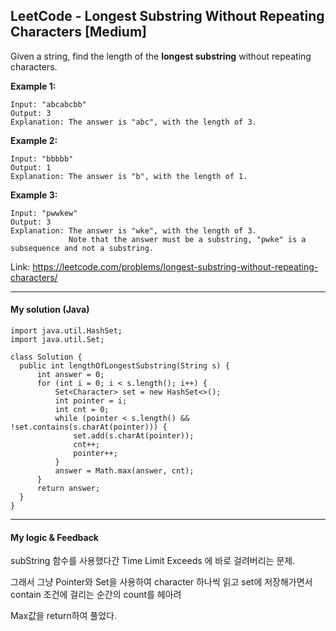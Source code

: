 ## LeetCode - Longest Substring Without Repeating Characters [Medium]

Given a string, find the length of the **longest substring** without repeating characters.

**Example 1:**

```
Input: "abcabcbb"
Output: 3 
Explanation: The answer is "abc", with the length of 3. 
```

**Example 2:**

```
Input: "bbbbb"
Output: 1
Explanation: The answer is "b", with the length of 1.
```

**Example 3:**

```
Input: "pwwkew"
Output: 3
Explanation: The answer is "wke", with the length of 3. 
             Note that the answer must be a substring, "pwke" is a subsequence and not a substring.
```

Link: https://leetcode.com/problems/longest-substring-without-repeating-characters/



---

#### My solution (Java)

  ```
import java.util.HashSet;
import java.util.Set;

class Solution {
    public int lengthOfLongestSubstring(String s) {
        int answer = 0;
        for (int i = 0; i < s.length(); i++) {
            Set<Character> set = new HashSet<>();
            int pointer = i;
            int cnt = 0;
            while (pointer < s.length() && !set.contains(s.charAt(pointer))) {
                set.add(s.charAt(pointer));
                cnt++;
                pointer++;
            }
            answer = Math.max(answer, cnt);
        }
        return answer;
    }
}
  ```



---

#### My logic & Feedback

subString 함수를 사용했다간 Time Limit Exceeds 에 바로 걸려버리는 문제.

그래서 그냥 Pointer와 Set을 사용하여 character 하나씩 읽고 set에 저장해가면서 contain 조건에 걸리는 순간의 count를 헤아려

Max값을 return하여 풀었다.